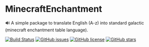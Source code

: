 # MinecraftEnchantment
🔊 A simple package to translate English (A-z) into standard galactic (minecraft enchantment table language).

[![Build Status](https://travis-ci.org/LiamTownsley/MinecraftEnchantment.svg?branch=master)](https://travis-ci.org/LiamTownsley/MinecraftEnchantment) [![GitHub issues](https://img.shields.io/github/issues/LiamTownsley/MinecraftEnchantment)](https://github.com/LiamTownsley/MinecraftEnchantment/issues) [![GitHub license](https://img.shields.io/github/license/LiamTownsley/MinecraftEnchantment)](https://github.com/LiamTownsley/MinecraftEnchantment) [![GitHub stars](https://img.shields.io/github/stars/LiamTownsley/MinecraftEnchantment)](https://github.com/LiamTownsley/MinecraftEnchantment/stargazers)
